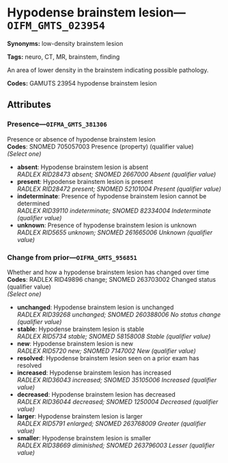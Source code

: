 # Hypodense brainstem lesion—`OIFM_GMTS_023954`

**Synonyms:** low-density brainstem lesion

**Tags:** neuro, CT, MR, brainstem, finding

An area of lower density in the brainstem indicating possible pathology.

**Codes:** GAMUTS 23954 hypodense brainstem lesion

## Attributes

### Presence—`OIFMA_GMTS_381306`

Presence or absence of hypodense brainstem lesion  
**Codes**: SNOMED 705057003 Presence (property) (qualifier value)  
*(Select one)*

- **absent**: Hypodense brainstem lesion is absent  
_RADLEX RID28473 absent; SNOMED 2667000 Absent (qualifier value)_
- **present**: Hypodense brainstem lesion is present  
_RADLEX RID28472 present; SNOMED 52101004 Present (qualifier value)_
- **indeterminate**: Presence of hypodense brainstem lesion cannot be determined  
_RADLEX RID39110 indeterminate; SNOMED 82334004 Indeterminate (qualifier value)_
- **unknown**: Presence of hypodense brainstem lesion is unknown  
_RADLEX RID5655 unknown; SNOMED 261665006 Unknown (qualifier value)_

### Change from prior—`OIFMA_GMTS_956851`

Whether and how a hypodense brainstem lesion has changed over time  
**Codes**: RADLEX RID49896 change; SNOMED 263703002 Changed status (qualifier value)  
*(Select one)*

- **unchanged**: Hypodense brainstem lesion is unchanged  
_RADLEX RID39268 unchanged; SNOMED 260388006 No status change (qualifier value)_
- **stable**: Hypodense brainstem lesion is stable  
_RADLEX RID5734 stable; SNOMED 58158008 Stable (qualifier value)_
- **new**: Hypodense brainstem lesion is new  
_RADLEX RID5720 new; SNOMED 7147002 New (qualifier value)_
- **resolved**: Hypodense brainstem lesion seen on a prior exam has resolved  
- **increased**: Hypodense brainstem lesion has increased  
_RADLEX RID36043 increased; SNOMED 35105006 Increased (qualifier value)_
- **decreased**: Hypodense brainstem lesion has decreased  
_RADLEX RID36044 decreased; SNOMED 1250004 Decreased (qualifier value)_
- **larger**: Hypodense brainstem lesion is larger  
_RADLEX RID5791 enlarged; SNOMED 263768009 Greater (qualifier value)_
- **smaller**: Hypodense brainstem lesion is smaller  
_RADLEX RID38669 diminished; SNOMED 263796003 Lesser (qualifier value)_